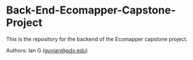 # Back-End-Ecomapper-Capstone-Project
This is the repository for the backend of the Ecomapper capstone project.

Authors:
Ian G (guyian@pdx.edu)